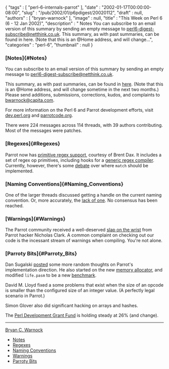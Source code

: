{
   "tags" : [
      "perl-6-internals-parrot"
   ],
   "date" : "2002-01-17T00:00:00-08:00",
   "slug" : "/pub/2002/01/p6pdigest/20020112",
   "draft" : null,
   "authors" : [
      "bryan-warnock"
   ],
   "image" : null,
   "title" : "This Week on Perl 6 (6 - 12 Jan 2002)",
   "description" : " Notes You can subscribe to an email version of this summary by sending an empty message to perl6-digest-subscribe@netthink.co.uk. This summary, as with past summaries, can be found in here. (Note that this is an @Home address, and will change...",
   "categories" : "perl-6",
   "thumbnail" : null
}





### [Notes]{#Notes}

You can subscribe to an email version of this summary by sending an
empty message to <perl6-digest-subscribe@netthink.co.uk>.

This summary, as with past summaries, can be found in
[here](http://members.home.com/bcwarno/Perl6/digests/). (Note that this
is an @Home address, and will change sometime in the next two months.)
Please send additions, submissions, corrections, kudos, and complaints
to <bwarnock@capita.com>.

For more information on the Perl 6 and Parrot development efforts, visit
[dev.perl.org](http://dev.perl.org/perl6/) and
[parrotcode.org](http://www.parrotcode.org/).

There were 224 messages across 114 threads, with 39 authors
contributing. Most of the messages were patches.

### [Regexes]{#Regexes}

Parrot now has [primitive regex
support](http://archive.develooper.com/perl6-internals@perl.org/msg07641.html),
courtesy of Brent Dax. It includes a set of regex op primitives,
including hooks for a [generic regex
compiler](http://archive.develooper.com/perl6-internals@perl.org/msg07767.html).
Currently, however, there's some
[debate](http://archive.develooper.com/perl6-internals@perl.org/msg07738.html)
over where `match` should be implemented.

### [Naming Conventions]{#Naming_Conventions}

One of the larger threads discussed getting a handle on the current
naming convention. Or, more accurately, the [lack of
one](http://archive.develooper.com/perl6-internals@perl.org/msg07696.html).
No consensus has been reached.

### [Warnings]{#Warnings}

The Parrot community received a well-deserved [slap on the
wrist](http://archive.develooper.com/perl6-internals@perl.org/msg07756.html)
from Parrot hacker Nicholas Clark. A common complaint on checking out
our code is the incessant stream of warnings when compiling. You're not
alone.

### [Parroty Bits]{#Parroty_Bits}

Dan Sugalski
[posted](http://archive.develooper.com/perl6-internals@perl.org/msg07627.html)
some more random thoughts on Parrot's implementation direction. He also
started on the new [memory
allocator](http://archive.develooper.com/perl6-internals@perl.org/msg07729.html),
and modified `life.pasm` to be a new
[benchmark](http://archive.develooper.com/perl6-internals@perl.org/msg07703.html).

David M. Lloyd fixed a some problems that exist when the size of an
opcode is smaller than the configured size of an integer value. (A
perfectly legal scenario in Parrot.)

Simon Glover also did significant hacking on arrays and hashes.

The [Perl Development Grant Fund](http://donate.perl-foundation.org) is
holding steady at 26% (and change).

------------------------------------------------------------------------

[Bryan C. Warnock](http://members.home.com/bcwarno/Perl6/)
-   [Notes](#Notes)
-   [Regexes](#Regexes)
-   [Naming Conventions](#Naming_Conventions)
-   [Warnings](#Warnings)
-   [Parroty Bits](#Parroty_Bits)


